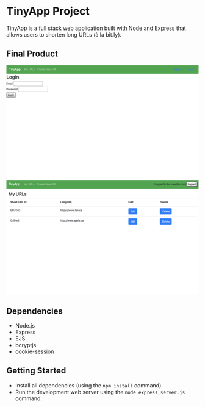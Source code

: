 # TinyApp Project

TinyApp is a full stack web application built with Node and Express that allows users to shorten long URLs (à la bit.ly).

## Final Product

!["login-page"](https://raw.githubusercontent.com/Alexsoyoungkang/tinyapp/97a23afaf73a5f714eab96c8d613ab564f3678b1/docs/login-page.png)
!["urls-page"](https://raw.githubusercontent.com/Alexsoyoungkang/tinyapp/97a23afaf73a5f714eab96c8d613ab564f3678b1/docs/urls-page.png)

## Dependencies

- Node.js
- Express
- EJS
- bcryptjs
- cookie-session

## Getting Started

- Install all dependencies (using the `npm install` command).
- Run the development web server using the `node express_server.js` command.